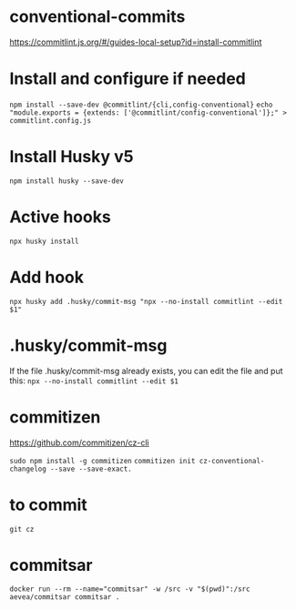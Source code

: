 # conventional-commits
https://commitlint.js.org/#/guides-local-setup?id=install-commitlint

# Install and configure if needed
`npm install --save-dev @commitlint/{cli,config-conventional}`
`echo "module.exports = {extends: ['@commitlint/config-conventional']};" > commitlint.config.js`

# Install Husky v5
`npm install husky --save-dev`

# Active hooks
`npx husky install`

# Add hook
`npx husky add .husky/commit-msg "npx --no-install commitlint --edit $1"`

# .husky/commit-msg
If the file .husky/commit-msg already exists, you can edit the file and put this:
`npx --no-install commitlint --edit $1`

# commitizen
https://github.com/commitizen/cz-cli

`sudo npm install -g commitizen`
`commitizen init cz-conventional-changelog --save --save-exact.`

# to commit

`git cz`

# commitsar
`docker run --rm --name="commitsar" -w /src -v "$(pwd)":/src aevea/commitsar commitsar .`